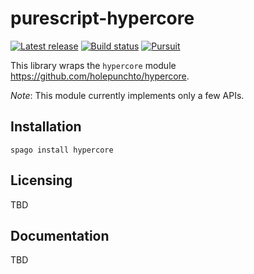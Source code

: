 # purescript-hypercore

[![Latest release](http://img.shields.io/github/release/purescript/purescript-hypercore.svg)](https://github.com/purescript/purescript-hypercore/releases)
[![Build status](https://github.com/purescript/purescript-hypercore/workflows/CI/badge.svg?branch=master)](https://github.com/purescript/purescript-hypercore/actions?query=workflow%3ACI+branch%3Amaster)
[![Pursuit](https://pursuit.purescript.org/packages/purescript-hypercore/badge)](https://pursuit.purescript.org/packages/purescript-hypercore)

This library wraps the `hypercore` module https://github.com/holepunchto/hypercore.

_Note_: This module currently implements only a few APIs.

## Installation

```
spago install hypercore
```

## Licensing

TBD

## Documentation

TBD
<!--
Module documentation is [published on Pursuit](http://pursuit.purescript.org/packages/purescript-hypercore).
-->
